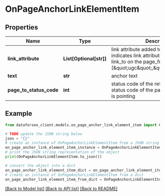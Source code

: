 # OnPageAnchorLinkElementItem


## Properties

Name | Type | Description | Notes
------------ | ------------- | ------------- | -------------
**link_attribute** | **List[Optional[str]]** | link attribute added to external link indicates link attributes added to the link_to on the page_from example: [\&quot;ugc\&quot;,\&quot;noopener\&quot;] | [optional] 
**text** | **str** | anchor text | [optional] 
**page_to_status_code** | **int** | status code of the referenced page status code of the page to which the link is pointing | [optional] 

## Example

```python
from dataforseo_client.models.on_page_anchor_link_element_item import OnPageAnchorLinkElementItem

# TODO update the JSON string below
json = "{}"
# create an instance of OnPageAnchorLinkElementItem from a JSON string
on_page_anchor_link_element_item_instance = OnPageAnchorLinkElementItem.from_json(json)
# print the JSON string representation of the object
print(OnPageAnchorLinkElementItem.to_json())

# convert the object into a dict
on_page_anchor_link_element_item_dict = on_page_anchor_link_element_item_instance.to_dict()
# create an instance of OnPageAnchorLinkElementItem from a dict
on_page_anchor_link_element_item_from_dict = OnPageAnchorLinkElementItem.from_dict(on_page_anchor_link_element_item_dict)
```
[[Back to Model list]](../README.md#documentation-for-models) [[Back to API list]](../README.md#documentation-for-api-endpoints) [[Back to README]](../README.md)


